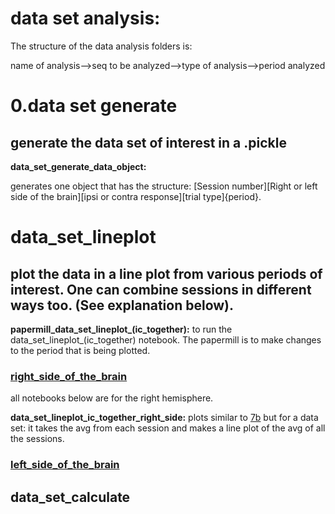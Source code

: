 
# data set analysis: 
The structure of the data analysis folders is: 

name of analysis-->seq to be analyzed-->type of analysis-->period analyzed

# 0.data set generate

## generate the data set of interest in a .pickle

**data_set_generate_data_object:**

generates one object that has the structure:
[Session number][Right or left side of the brain][ipsi or contra response][trial type]{period}.


# data_set_lineplot

## plot the data in a line plot from various periods of interest. One can combine sessions in different ways too. (See explanation below).

**papermill_data_set_lineplot_(ic_together):**
to run the data_set_lineplot_(ic_together) notebook. The papermill is to make changes to the period that is being plotted.

### [right_side_of_the_brain]()

all notebooks below are for the right hemisphere. 

**data_set_lineplot_ic_together_right_side:**
plots similar to 
[7b](https://github.com/gilmandelbaum/analysis-pipeline-for-photometry_ex/blob/master/Nb_7x_plots/Notebook_7_b.ipynb) 
but for a data set: it takes the avg from each session and makes a line plot of the avg of all the sessions. 

### [left_side_of_the_brain]()


## data_set_calculate

